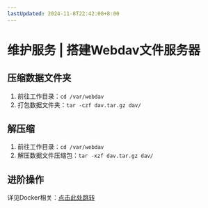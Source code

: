 ```yaml
---
lastUpdated: 2024-11-8T22:42:00+8:00
---
```


# 维护服务 | 搭建Webdav文件服务器

## 压缩数据文件夹

1. 前往工作目录：```cd /var/webdav```
2. 打包数据文件夹：```tar -czf dav.tar.gz dav/```

## 解压缩

1. 前往工作目录：```cd /var/webdav```
2. 解压数据文件压缩包：```tar -xzf dav.tar.gz dav/```

## 进阶操作

详见Docker相关：[点击此处跳转](/Docker/)